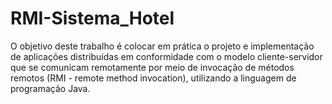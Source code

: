 # RMI-Sistema_Hotel
O objetivo deste trabalho é colocar em prática o projeto e implementação de aplicações distribuídas em conformidade com o modelo cliente-servidor que se comunicam remotamente por meio de invocação de métodos remotos (RMI - remote method invocation), utilizando a linguagem de programação Java.
